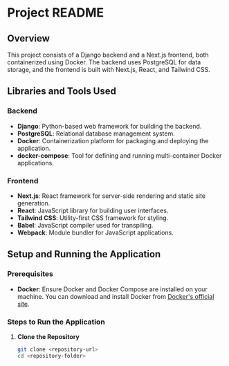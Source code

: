 # Project README

## Overview

This project consists of a Django backend and a Next.js frontend, both containerized using Docker. The backend uses PostgreSQL for data storage, and the frontend is built with Next.js, React, and Tailwind CSS.

## Libraries and Tools Used

### Backend
- **Django**: Python-based web framework for building the backend.
- **PostgreSQL**: Relational database management system.
- **Docker**: Containerization platform for packaging and deploying the application.
- **docker-compose**: Tool for defining and running multi-container Docker applications.

### Frontend
- **Next.js**: React framework for server-side rendering and static site generation.
- **React**: JavaScript library for building user interfaces.
- **Tailwind CSS**: Utility-first CSS framework for styling.
- **Babel**: JavaScript compiler used for transpiling.
- **Webpack**: Module bundler for JavaScript applications.

## Setup and Running the Application

### Prerequisites

- **Docker**: Ensure Docker and Docker Compose are installed on your machine. You can download and install Docker from [Docker's official site](https://www.docker.com/products/docker-desktop).

### Steps to Run the Application

1. **Clone the Repository**
   ```bash
   git clone <repository-url>
   cd <repository-folder>
